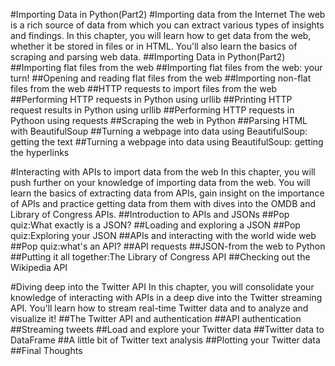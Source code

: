 #Importing Data in Python(Part2)
#Importing data from the Internet
The web is a rich source of data from which you can extract various types of insights and findings. In this chapter, you will learn how to get data from the web, whether it be stored in files or in HTML. You'll also learn the basics of scraping and parsing web data.
##Importing Data in Python(Part2)
##Importing flat files from the web
##Importing flat files from the web: your turn!
##Opening and reading flat files from the web
##Importing non-flat files from the web
##HTTP requests to import files from the web
##Performing HTTP requests in Python using urllib
##Printing HTTP request results in Python using urllib
##Performing HTTP requests in Pythoon using requests
##Scraping the web in Python
##Parsing HTML with BeautifulSoup
##Turning a webpage into data using BeautifulSoup: getting the text
##Turning a webpage into data using BeautifulSoup: getting the hyperlinks

#Interacting with APIs to import data from the web
In this chapter, you will push further on your knowledge of importing data from the web. You will learn the basics of extracting data from APIs, gain insight on the importance of APIs and practice getting data from them with dives into the OMDB and Library of Congress APIs.
##Introduction to APIs and JSONs
##Pop quiz:What exactly is a JSON?
##Loading and exploring a JSON
##Pop quiz:Exploring your JSON
##APIs and interacting with the world wide web
##Pop quiz:what's an API?
##API requests
##JSON-from the web to Python
##Putting it all together:The Library of Congress API
##Checking out the Wikipedia API

#Diving deep into the Twitter API
In this chapter, you will consolidate your knowledge of interacting with APIs in a deep dive into the Twitter streaming API. You'll learn how to stream real-time Twitter data and to analyze and visualize it!
##The Twitter API and authentication
##API authentication
##Streaming tweets
##Load and explore your Twitter data
##Twitter data to DataFrame
##A little bit of Twitter text analysis
##Plotting your Twitter data
##Final Thoughts
